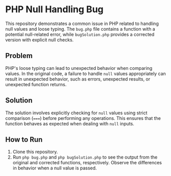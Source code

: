 # PHP Null Handling Bug

This repository demonstrates a common issue in PHP related to handling null values and loose typing. The `bug.php` file contains a function with a potential null-related error, while `bugSolution.php` provides a corrected version with explicit null checks.

## Problem

PHP's loose typing can lead to unexpected behavior when comparing values. In the original code, a failure to handle `null` values appropriately can result in unexpected behavior, such as errors, unexpected results, or unexpected function returns.

## Solution

The solution involves explicitly checking for `null` values using strict comparison (`===`) before performing any operations.  This ensures that the function behaves as expected when dealing with `null` inputs. 

## How to Run

1. Clone this repository.
2. Run `php bug.php` and `php bugSolution.php` to see the output from the original and corrected functions, respectively.  Observe the differences in behavior when a null value is passed. 